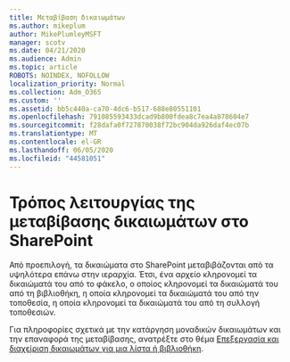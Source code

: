 ```yaml
---
title: Μεταβίβαση δικαιωμάτων
ms.author: mikeplum
author: MikePlumleyMSFT
manager: scotv
ms.date: 04/21/2020
ms.audience: Admin
ms.topic: article
ROBOTS: NOINDEX, NOFOLLOW
localization_priority: Normal
ms.collection: Adm_O365
ms.custom: ''
ms.assetid: bb5c440a-ca70-4dc6-b517-688e80551101
ms.openlocfilehash: 791085593433dcad9b800fdea8c7ea4a878604e7
ms.sourcegitcommit: f28dafa0f727870038f72bc904da926daf4ec07b
ms.translationtype: MT
ms.contentlocale: el-GR
ms.lasthandoff: 06/05/2020
ms.locfileid: "44581051"
---
```

# <a name="how-permissions-inheritance-works-in-sharepoint"></a>Τρόπος λειτουργίας της μεταβίβασης δικαιωμάτων στο SharePoint

Από προεπιλογή, τα δικαιώματα στο SharePoint μεταβιβάζονται από τα υψηλότερα επάνω στην ιεραρχία. Έτσι, ένα αρχείο κληρονομεί τα δικαιώματά του από το φάκελο, ο οποίος κληρονομεί τα δικαιώματά του από τη βιβλιοθήκη, η οποία κληρονομεί τα δικαιώματά του από την τοποθεσία, η οποία κληρονομεί τα δικαιώματά του από τη συλλογή τοποθεσιών.
  
Για πληροφορίες σχετικά με την κατάργηση μοναδικών δικαιωμάτων και την επαναφορά της μεταβίβασης, ανατρέξτε στο θέμα [Επεξεργασία και διαχείριση δικαιωμάτων για μια λίστα ή βιβλιοθήκη](https://go.microsoft.com/fwlink/?linkid=869946).
  

